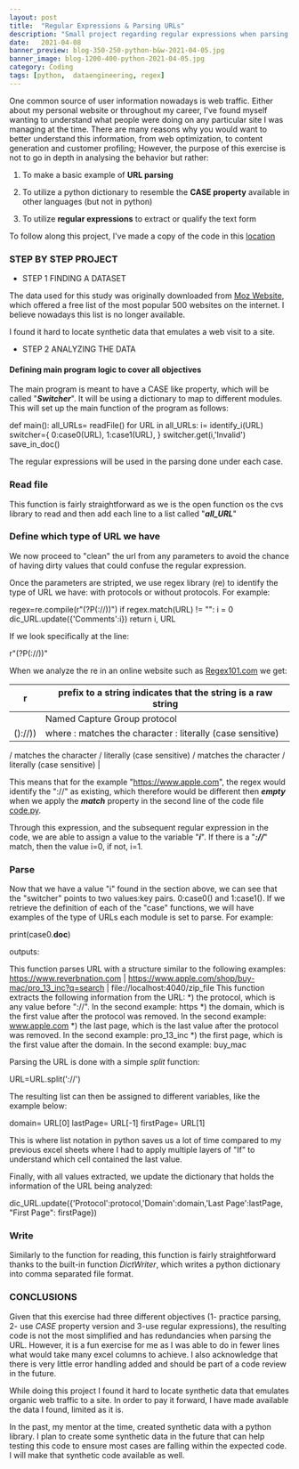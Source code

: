 ```yaml
---
layout: post
title:  "Regular Expressions & Parsing URLs"
description: "Small project regarding regular expressions when parsing URLs"
date:   2021-04-08
banner_preview: blog-350-250-python-b&w-2021-04-05.jpg
banner_image: blog-1200-400-python-2021-04-05.jpg
category: Coding
tags: [python,  dataengineering, regex]
---
```

 
 
One common source of user information nowadays is web traffic. Either about my personal website or throughout my career, I've found myself wanting to understand what people were doing on any particular site I was managing at the time. There are many reasons why you would want to better understand this information, from web optimization, to content generation and customer profiling; However, the purpose of this exercise is not to go in depth in analysing the behavior but rather:
 
1. To make a basic example of **URL parsing**
  
2. To utilize a python dictionary to resemble the **CASE property** available in other languages (but not in python)
  
3. To utilize **regular expressions** to extract or qualify the text form
 
<!--more-->
To follow along this project, I've made a copy of the code in this [location](https://github.com/aaas24/aaas24.github.io/tree/master/assets/post_files/2021-04-23-Regular-Expressions_And_Parsing)
 
### STEP BY STEP PROJECT
 
* STEP 1 FINDING A DATASET
 
The data used for this study was originally downloaded from [Moz Website](https://moz.com/top500), which offered a free list of the most popular 500 websites on the internet. I believe nowadays this list is no longer available.
 
I found it hard to locate synthetic data that emulates a web visit to a site. 
 
* STEP 2 ANALYZING THE DATA
 
####  Defining main program logic to cover all objectives
 
The main program is meant to have a CASE like property, which will be called "***Switcher***". It will be using a dictionary to map to different modules. This will set up the main function of the program as follows:
 
   def main():
   all_URLs= readFile()
   for URL in all_URLs:
       i= identify_i(URL)
       switcher={
               0:case0(URL),
               1:case1(URL),
               }
       switcher.get(i,'Invalid')
       save_in_doc()
 
The regular expressions will be used in the parsing done under each case.
 
###  Read file
 
This function is fairly straightforward as we is the open function os the cvs library to read and then add each line to a list called "***all_URL***"
 
###  Define which type of URL we have
 
We now proceed to "clean" the url from any parameters to avoid the chance of having dirty values that could confuse the regular expression.
 
Once the parameters are stripted, we use regex library (re) to identify the type of URL we have: with protocols or without protocols. For example:
 
   regex=re.compile(r"(?P<protocol>(:\/\/))")
   if regex.match(URL) != "":
       i = 0
       dic_URL.update({'Comments':i})
       return i, URL
 
If we look specifically at the line:
 
   r"(?P<protocol>(:\/\/))"
 
When we analyze the re in an online website such as [Regex101.com](https://regex101.com) we get:
 
| r | prefix to a string indicates that the string is a raw string |
|-|-|
| <protocol> | Named Capture Group protocol|
| ():\/\/)) | where : matches the character : literally (case sensitive)
\/ matches the character / literally (case sensitive)
\/ matches the character / literally (case sensitive) |
 
 
This means that for the example "https://www.apple.com", the regex would identify the "://" as existing, which therefore would be different then ***empty*** when we apply the ***match*** property in the second line of the code file [code.py](docs/CONTRIBUTING.md).
 
Through this expression, and the subsequent regular expression in the code, we are able to assign a value to the variable "***i***". If there is a "***://***" match, then the value i=0, if not, i=1.
 
###  Parse
 
Now that we have a value "i" found in the section above, we can see that the "switcher" points to two values:key pairs. 0:case0() and 1:case1(). If we retrieve the definition of each of the "case" functions, we will have examples of the type of URLs each module is set to parse. For example:
 
   print(case0.__doc__)
 
outputs:
 
   This function parses URL with a structure similar to the following examples:
   https://www.reverbnation.com | https://www.apple.com/shop/buy-mac/pro_13_inc?q=search | file://localhost:4040/zip_file
   This function extracts the following information from the URL:
       *) the protocol, which is any value before "://". In the second example: https
       *) the domain, which is the first value after the protocol was removed. In the second example: www.apple.com
       *) the last page, which is the last value after the protocol was removed. In the second example: pro_13_inc
       *) the first page, which is the first value after the domain. In the second example: buy_mac
 
Parsing the URL is done with a simple *split* function:
 
   URL=URL.split('://')
 
The resulting list can then be assigned to different variables, like the example below:
 
   domain= URL[0]
   lastPage= URL[-1]
   firstPage= URL[1]
 
This is where list notation in python saves us a lot of time compared to my previous excel sheets where I had to apply multiple layers of "If" to understand which cell contained the last value.
 
Finally, with all values extracted, we update the dictionary that holds the information of the URL being analyzed:
 
   dic_URL.update({'Protocol':protocol,'Domain':domain,'Last Page':lastPage, "First Page": firstPage})
 
###  Write
 
Similarly to the function for reading, this function is fairly straightforward thanks to the built-in function *DictWriter*, which writes a python dictionary into comma separated file format.
 
 
### CONCLUSIONS
 
Given that this exercise had three different objectives (1- practice parsing, 2- use *CASE* property version and 3-use regular expressions),  the resulting code is not the most simplified and has redundancies when parsing the URL. However, it is a fun exercise for me as I was able to do in fewer lines what would take many excel columns to achieve. I also acknowledge that there is very little error handling added and should be part of a code review in the future.
 
While doing this project I found it hard to locate synthetic data that emulates organic web traffic to a site. In order to pay it forward, I have made available the data I found, limited as it is.
 
In the past, my mentor at the time, created synthetic data with a python library. I  plan to create some synthetic data in the future that can help testing this code to ensure most cases are falling within the expected code. I will make that synthetic code available as well.